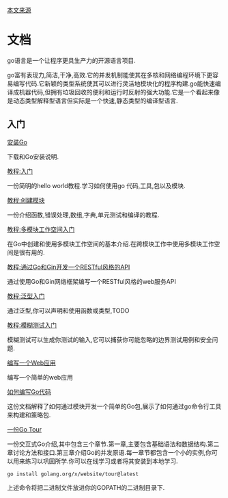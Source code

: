 [本文来源](https://go.dev/doc/)
# 文档
go语言是一个让程序更具生产力的开源语言项目.

go富有表现力,简洁,干净,高效.它的并发机制能使其在多核和网络编程环境下更容易编写代码.它新颖的类型系统使其可以进行灵活地模块化的程序构建.go能快速编译成机器代码,但拥有垃圾回收的便利和运行时反射的强大功能.它是一个看起来像是动态类型解释型语言但实际是一个快速,静态类型的编译型语言.

## 入门
[安装Go](https://go.dev/doc/install)

下载和Go安装说明.

[教程:入门](https://go.dev/doc/tutorial/getting-started.html)

一份简明的hello world教程.学习如何使用go 代码,工具,包以及模块.

[教程:创建模块]()

一份介绍函数,错误处理,数组,字典,单元测试和编译的教程.

[教程:多模块工作空间入门]()

在Go中创建和使用多模块工作空间的基本介绍.在跨模块工作中使用多模块工作空间是很有用的.

[教程:通过Go和Gin开发一个RESTful风格的API]()

通过使用Go和Gin网络框架编写一个RESTful风格的web服务API

[教程:泛型入门]()

通过泛型,你可以声明和使用函数或类型,TODO

[教程:模糊测试入门]()

模糊测试可以生成你测试的输入,它可以捕获你可能忽略的边界测试用例和安全问题.

[编写一个Web应用]()

编写一个简单的web应用

[如何编写Go代码]()

这份文档解释了如何通过模块开发一个简单的Go包,展示了如何通过go命令行工具来构建和策略包.

[一份Go Tour]()

一份交互式Go介绍,其中包含三个章节.第一章,主要包含基础语法和数据结构.第二章讨论方法和接口.第三章介绍Go的并发原语.每一章节都包含一个小的实例,你可以用来练习以巩固所学.你可以在线学习或者将其安装到本地学习.
```
go install golang.org/x/website/tour@latest
```
上述命令将把二进制文件放进你的GOPATH的二进制目录下.